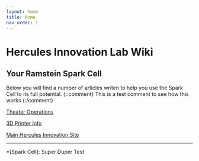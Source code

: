 ```yaml
---
layout: home
title: Home
nav_order: 1
---
```


# Hercules Innovation Lab Wiki

## Your Ramstein Spark Cell

Below you will find  a number of articles writen to help you use the Spark Cell to its full potential.
{::comment}
This is a test comment to see how this works
{:/comment}

[Theater Operations](https://herculesinnovationlab.github.io/Wiki/docs/Theater/)

[3D Printer Info](https://herculesinnovationlab.github.io/Wiki/docs/3D%20Printers/)

[Main Hercules Innovation Site](https://herculesinnovation.com)

----
*[Spark Cell]: Super Duper Test
